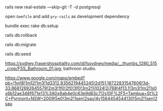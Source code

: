 rails new real-estate —skip-git -T  -d postgresql

open `Gemfile` and add `pry-rails` as development dependency

bundle exec rake db:setup

rails db:rollback

rails db:migrate

rails db:seed


https://sydney.frasershospitality.com/d/fssydney/media/__thumbs_1280_515_crop/FSS_Bathroom_01.jpg; bathroon studio. 

https://www.google.com/maps/embed?pb=!1m18!1m12!1m3!1d3312.8356219445245!2d151.18722831547606!3d-33.86812692645579!2m3!1f0!2f0!3f0!3m2!1i1024!2i768!4f13.1!3m3!1m2!1s0x6b12ae348f671e13%3A0x8ab4e0c63e9d83c7!2s10F%2F5+Tambua+St%2C+Pyrmont+NSW+2009!5e0!3m2!1sen!2sau!4v1564454544130!5m2!1sen!2sau